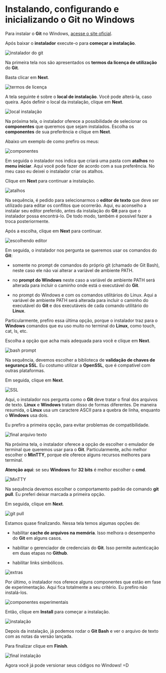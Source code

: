 # Instalando, configurando e inicializando o Git no Windows


Para instalar o **Git** no Windows, [acesse o site oficial](https://git-scm.com/download/win).

Após baixar o **instalador** execute-o para **começar a instalação**.

![instalador do git](../images/p0001-0.png)

Na primeira tela nos são apresentados os **termos da licença de utilização** do **Git**. 

Basta clicar em **Next**.

![termos de licença](../images/p0001-1.png)

A tela seguinte é sobre o **local de instalação**. Você pode alterá-la, caso queira. Após definir o local da instalação, clique em **Next**.

![local instalação](../images/p0001-2.png)

Na próxima tela, o instalador oferece a possibilidade de selecionar os **componentes** que queremos que sejam instalados. Escolha os **componentes** de sua preferência e clique em **Next**.

Abaixo um exemplo de como prefiro os meus:

![componentes](../images/p0001-3.png)

Em seguida o instalador nos indica que criará uma pasta com **atalhos** no **menu iniciar**. Aqui você pode fazer de acordo com a sua preferência. No meu caso eu deixei o instalador criar os atalhos.

Clique em **Next** para continuar a instalação.

![atalhos](../images/p0001-4.png)

Na sequência, é pedido para selecionarmos o **editor de texto** que deve ser utilizado para editar os conflitos que ocorrerão. Aqui, eu aconselho a instalar seu editor preferido, antes da instalação do **Git** para que o instalador possa encontrá-lo. De todo modo, também é possível fazer a troca posteriormente.

Após a escolha, clique em **Next** para continuar.

![escolhendo editor](../images/p0001-5.png)

Em seguida, o instalador nos pergunta se queremos usar os comandos do **Git**:

- somente no prompt de comandos do próprio git (chamado de Git Bash), neste caso ele não vai alterar a variável de ambiente PATH.

- no **prompt do Windows** neste caso a variável de ambiente PATH será alterada para incluir o caminho onde está o executável do **Git**.

- no prompt do Windows e com os comandos utilitários do Linux. Aqui a variável de ambiente PATH será alterada para incluir o caminho do executável do **Git** e dos executáveis de cada comando utilitário do **Linux**.

Particularmente, prefiro essa última opção, porque o instalador traz para o **Windows** comandos que eu uso muito no terminal do **Linux**, como touch, cat, ls, etc. 

Escolha a opção que acha mais adequada para você e clique em **Next**.

![bash prompt](../images/p0001-6.png)

Na sequência, devemos escolher a biblioteca de **validação de chaves de segurança SSL**. Eu costumo utilizar a **OpenSSL**, que é compatível com outras plataformas.

Em seguida, clique em **Next**.

![SSL](../images/p0001-7.png)

Aqui, o instalador nos pergunta como o **Git** deve tratar o final dos arquivos de texto. **Linux** e **Windows** tratam disso de formas diferentes. De maneira resumida, o **Linux** usa um caractere ASCII para a quebra de linha, enquanto o **Windows** usa dois.

Eu prefiro a primeira opção, para evitar problemas de compatibilidade.

![final arquivo texto](../images/p0001-8.png)

Na próxima tela, o instalador oferece a opção de escolher o emulador de terminal que queremos usar para o **Git**. Particularmente, acho melhor escolher o **MinTTY**, porque ele oferece alguns recursos melhores para terminal.

**Atenção aqui**: se  seu **Windows** for **32 bits** é melhor escolher o **cmd**.

![MinTTY](../images/p0001-9.png)

Na sequência devemos escolher o comportamento padrão de comando **git pull**. Eu preferi deixar marcada a primeira opção.

Em seguida, clique em **Next**.

![git pull](../images/p0001-10.png)

Estamos quase finalizando. Nessa tela temos algumas opções de:

- habilitar **cache de arquivos na memória**. Isso melhora o desempenho do **Git** em alguns casos.

- habilitar o gerenciador de credenciais do **Git**. Isso permite autenticação em duas etapas no **Github**.

- habilitar links simbólicos.

![extras](../images/p0001-11.png)

Por último, o instalador nos oferece alguns componentes que estão em fase de experimentação. Aqui fica totalmente a seu critério. Eu prefiro não instalá-los.

![componentes experimentais](../images/p0001-12.png)

Então, clique em **Install** para começar a instalação.

![instalação](../images/p0001-13.png)

Depois da instalação, já podemos rodar o **Git Bash** e ver o arquivo de texto com as notas da versão lançada.

Para finalizar clique em **Finish**.

![final instalação](../images/p0001-14.png)

Agora você já pode versionar seus códigos no Windows! =D
